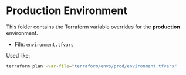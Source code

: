 # Production Environment

This folder contains the Terraform variable overrides for the **production** environment.

- File: `environment.tfvars`

Used like:

```bash
terraform plan -var-file="terraform/envs/prod/environment.tfvars"
